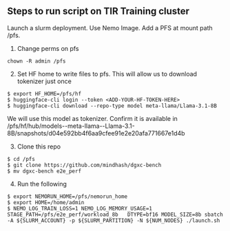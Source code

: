 ## Steps to run script on TIR Training cluster

Launch a slurm deployment. Use Nemo Image. Add a PFS at mount path /pfs. 

1. Change perms on pfs 
```
chown -R admin /pfs
```
2. Set HF home to write files to pfs. This will allow us to download tokenizer just once 

```
$ export HF_HOME=/pfs/hf
$ huggingface-cli login --token <ADD-YOUR-HF-TOKEN-HERE>
$ huggingface-cli download --repo-type model meta-llama/Llama-3.1-8B
```

We will use this model as tokenizer. Confirm it is available in /pfs/hf/hub/models--meta-llama--Llama-3.1-8B/snapshots/d04e592bb4f6aa9cfee91e2e20afa771667e1d4b

3. Clone this repo
```
$ cd /pfs
$ git clone https://github.com/mindhash/dgxc-bench
$ mv dgxc-bench e2e_perf
```

4. Run the following
```
$ export NEMORUN_HOME=/pfs/nemorun_home
$ export HOME=/home/admin
$ NEMO_LOG_TRAIN_LOSS=1 NEMO_LOG_MEMORY_USAGE=1 STAGE_PATH=/pfs/e2e_perf/workload_8b   DTYPE=bf16 MODEL_SIZE=8b sbatch -A ${SLURM_ACCOUNT} -p ${SLURM_PARTITION} -N ${NUM_NODES} ./launch.sh

```
